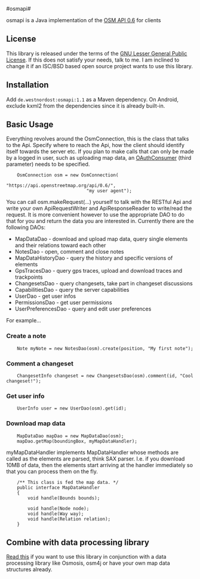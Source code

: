 #osmapi#

osmapi is a Java implementation of the [OSM API 0.6](http://wiki.openstreetmap.org/wiki/API_v0.6) for clients

## License

This library is released under the terms of the [GNU Lesser General Public License](http://www.gnu.org/licenses/lgpl-3.0.html). If this does not satisfy your needs, talk to me. I am inclined to change it if an ISC/BSD based open source project wants to use this library.

## Installation

Add `de.westnordost:osmapi:1.1` as a Maven dependency. On Android, exclude kxml2 from the dependencies since it is already built-in.

## Basic Usage

Everything revolves around the OsmConnection, this is the class that talks to the Api. Specify where to reach the Api, how the client should identify itself towards the server etc.
If you plan to make calls that can only be made by a logged in user, such as uploading map data, an [OAuthConsumer](https://github.com/mttkay/signpost) (third parameter) needs to be specified.

		OsmConnection osm = new OsmConnection(
		                          "https://api.openstreetmap.org/api/0.6/",
		                          "my user agent");

You can call osm.makeRequest(...) yourself to talk with the RESTful Api and write your own ApiRequestWriter and ApiResponseReader to write/read the request.
It is more convenient however to use the appropriate DAO to do that for you and return the data you are interested in. Currently there are the following DAOs:

* MapDataDao - download and upload map data, query single elements and their relations toward each other
* NotesDao - open, comment and close notes
* MapDataHistoryDao - query the history and specific versions of elements
* GpsTracesDao - query gps traces, upload and download traces and trackpoints
* ChangesetsDao - query changesets, take part in changeset discussions
* CapabilitiesDao - query the server capabilities
* UserDao - get user infos
* PermissionsDao - get user permissions
* UserPreferencesDao - query and edit user preferences

For example...

### Create a note

		Note myNote = new NotesDao(osm).create(position, "My first note");

### Comment a changeset

		ChangesetInfo changeset = new ChangesetsDao(osm).comment(id, "Cool changeset!");

### Get user info

		UserInfo user = new UserDao(osm).get(id);
		
### Download map data

		MapDataDao mapDao = new MapDataDao(osm);
		mapDao.getMap(boundingBox, myMapDataHandler);

myMapDataHandler implements MapDataHandler whose methods are called as the elements are parsed, think SAX parser. I.e. if you download 10MB of data, then the elements start arriving at the handler immediately so that you can process them on the fly.

		/** This class is fed the map data. */
		public interface MapDataHandler
		{
			void handle(Bounds bounds);

			void handle(Node node);
			void handle(Way way);
			void handle(Relation relation);
		}

## Combine with data processing library
[Read this](https://github.com/westnordost/osmapi/wiki/Combine-With-Data-Processing-Libraries) if you want to use this library in conjunction with a data processing library like Osmosis, osm4j or have your own map data structures already.